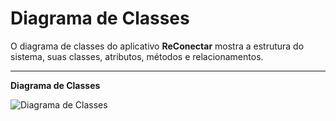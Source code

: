 # Diagrama de Classes

O diagrama de classes do aplicativo **ReConectar** mostra a estrutura do sistema, suas classes, atributos, métodos e relacionamentos.  

---

**Diagrama de Classes**  

![Diagrama de Classes](https://github.com/user-attachments/assets/f33bef92-8c13-4638-9d77-1e5ff589d7c4)


